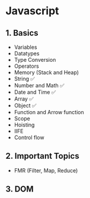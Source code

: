 
# Javascript

## 1. Basics

- Variables 
- Datatypes
- Type Conversion
- Operators
- Memory (Stack and Heap)
- String ✅
- Number and Math ✅
- Date and Time ✅
- Array ✅
- Object ✅
- Function and Arrow function
- Scope
- Hoisting
- IIFE
- Control flow

## 2. Important Topics

- FMR (Filter, Map, Reduce)

## 3. DOM